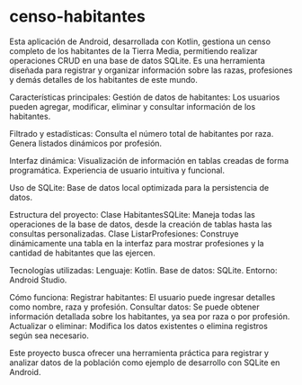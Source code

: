 # censo-habitantes
Esta aplicación de Android, desarrollada con Kotlin, gestiona un censo completo de los habitantes de la Tierra Media, permitiendo realizar operaciones CRUD en una base de datos SQLite. Es una herramienta diseñada para registrar y organizar información sobre las razas, profesiones y demás detalles de los habitantes de este mundo.

Características principales:
Gestión de datos de habitantes:
Los usuarios pueden agregar, modificar, eliminar y consultar información de los habitantes.

Filtrado y estadísticas:
Consulta el número total de habitantes por raza.
Genera listados dinámicos por profesión.

Interfaz dinámica:
Visualización de información en tablas creadas de forma programática.
Experiencia de usuario intuitiva y funcional.

Uso de SQLite:
Base de datos local optimizada para la persistencia de datos.

Estructura del proyecto:
Clase HabitantesSQLite: Maneja todas las operaciones de la base de datos, desde la creación de tablas hasta las consultas personalizadas.
Clase ListarProfesiones: Construye dinámicamente una tabla en la interfaz para mostrar profesiones y la cantidad de habitantes que las ejercen.

Tecnologías utilizadas:
Lenguaje: Kotlin.
Base de datos: SQLite.
Entorno: Android Studio.

Cómo funciona:
Registrar habitantes: El usuario puede ingresar detalles como nombre, raza y profesión.
Consultar datos: Se puede obtener información detallada sobre los habitantes, ya sea por raza o por profesión.
Actualizar o eliminar: Modifica los datos existentes o elimina registros según sea necesario.

Este proyecto busca ofrecer una herramienta práctica para registrar y analizar datos de la población como ejemplo de desarrollo con SQLite en Android.
